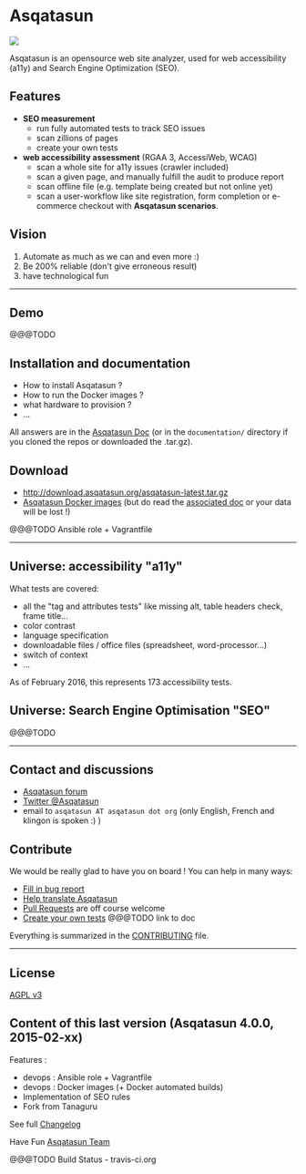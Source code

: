# Asqatasun

![](http://forum.asqatasun.org/uploads/default/original/1X/e16a2b9b7f5a4dc756f03630923290c695c762c9.png)


Asqatasun is an opensource web site analyzer, used for web accessibility (a11y) and Search Engine Optimization (SEO).

## Features

* **SEO measurement**
    * run fully automated tests to track SEO issues
    * scan zillions of pages
    * create your own tests
* **web accessibility assessment** (RGAA 3, AccessiWeb, WCAG)
    * scan a whole site for a11y issues (crawler included)
    * scan a given page, and manually fulfill the audit to produce report
    * scan offline file (e.g. template being created but not online yet)
    * scan a user-workflow like site registration, form completion or e-commerce checkout with **Asqatasun scenarios**.
 
## Vision

1. Automate as much as we can and even more :)
2. Be 200% reliable (don't give erroneous result)
3. have technological fun


---


## Demo

@@@TODO


## Installation and documentation

* How to install Asqatasun ?
* How to run the Docker images ?
* what hardware to provision ?
* ...

All answers are in the [Asqatasun Doc](http://doc.asqatasun.org/en/) (or in the `documentation/`
directory if you cloned the repos or downloaded the .tar.gz).


## Download

* http://download.asqatasun.org/asqatasun-latest.tar.gz
* [Asqatasun Docker images](https://hub.docker.com/r/asqatasun/asqatasun/) (but do read the [associated doc][link_doc_docker] or your data will be lost !)

[link_doc_docker]: http://doc.asqatasun.org/en/10_Install_doc/Docker/index.html  "Use Asqatasun with a single container Docker"

@@@TODO Ansible role + Vagrantfile


---


## Universe: accessibility "a11y"

What tests are covered:

* all the "tag and attributes tests" like missing alt, table headers check, frame title...
* color contrast
* language specification
* downloadable files / office files (spreadsheet, word-processor...)
* switch of context
* ...

As of February 2016, this represents 173 accessibility tests.

## Universe: Search Engine Optimisation "SEO"

@@@TODO


---


## Contact and discussions

* [Asqatasun forum](http://forum.asqatasun.org/) 
* [Twitter @Asqatasun](https://twitter.com/Asqatasun)
* email to `asqatasun AT asqatasun dot org` (only English, French and klingon is spoken :) ) 

## Contribute

We would be really glad to have you on board ! You can help in many ways:

* [Fill in bug report](https://github.com/Asqatasun/Asqatasun/issues)
* [Help translate Asqatasun](https://www.transifex.com/asqatasun/asqatasun/) 
* [Pull Requests](https://github.com/Asqatasun/Asqatasun/pulls) are off course welcome
* [Create your own tests](#) @@@TODO link to doc

Everything is summarized in the [CONTRIBUTING](CONTRIBUTING.md) file.




---

## License

 [AGPL v3](LICENSE) 


## Content of this last version (Asqatasun 4.0.0, 2015-02-xx)

Features :
- devops : Ansible role + Vagrantfile
- devops : Docker images (+ Docker automated builds)
- Implementation of SEO rules
- Fork from Tanaguru

See full [Changelog](CHANGELOG.txt)


Have Fun
[Asqatasun Team](asqatasun-team.md)


 
@@@TODO Build Status - travis-ci.org


